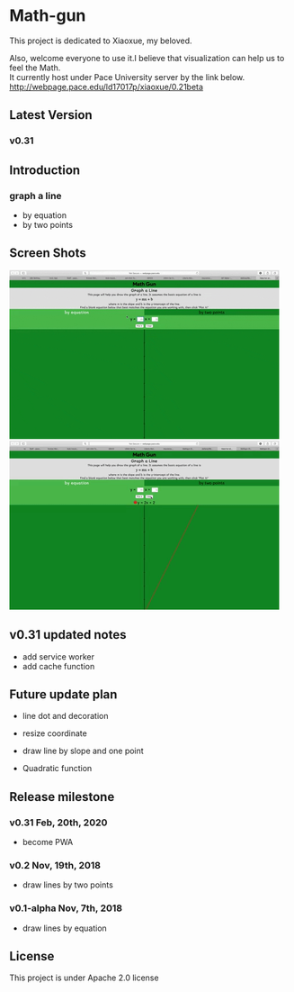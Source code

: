 # Math-gun
This project is dedicated to Xiaoxue, my beloved.

Also, welcome everyone to use it.I believe that visualization can help us to feel the Math.  
It currently host under Pace University server by the link below.  
http://webpage.pace.edu/ld17017p/xiaoxue/0.21beta

## Latest Version
### v0.31 

## Introduction
### graph a line
* by equation
* by two points

## Screen Shots
![plot by equation](Screenshot/plotByEquation.gif)
![plot by two points](Screenshot/plotByTwoPoints.gif)



## v0.31 updated notes
* add service worker
* add cache function




## Future update plan
* line dot and decoration
* resize coordinate
* draw line by slope and one point

* Quadratic function



## Release milestone
### v0.31 Feb, 20th, 2020
* become PWA
### v0.2 Nov, 19th, 2018
* draw lines by two points
### v0.1-alpha Nov, 7th, 2018
* draw lines by equation

## License
This project is under Apache 2.0 license
